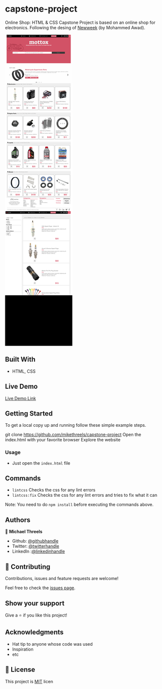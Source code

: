 # capstone-project

Online Shop: HTML & CSS Capstone Project is based on an online shop for electronics. Following the desing of [Newweek](https://www.behance.net/gallery/24796463/ZATTIX) (by Mohammed Awad).

![screenshot](./images/app-screenshot.png)



## Built With

- HTML, CSS

## Live Demo

[Live Demo Link](https://mikethreels.github.io/newsweek-bootstrap/)

## Getting Started

To get a local copy up and running follow these simple example steps.

git clone https://github.com/mikethreels/capstone-project
Open the index.html with your favorite browser
Explore the website

### Usage

- Just open the `index.html` file

## Commands
- `lintcss` Checks the css for any lint errors
- `lintcss:fix` Checks the css for any lint errors and tries to fix what it can

Note: You need to do `npm install` before executing the commands above.

## Authors

👤 **Michael Threels**

- Github: [@githubhandle](https://github.com/mikethreels)
- Twitter: [@twitterhandle](https://twitter.com/MichaelThreels)
- LinkedIn :[@linkedinhandle](https://www.linkedin.com/in/michael-threels-24101991)

## 🤝 Contributing

Contributions, issues and feature requests are welcome!

Feel free to check the [issues page](issues/).

## Show your support

Give a ⭐️ if you like this project!

## Acknowledgments

- Hat tip to anyone whose code was used
- Inspiration
- etc

## 📝 License

This project is [MIT](lic.url) licen